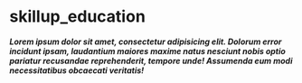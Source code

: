 # skillup_education
***Lorem ipsum dolor sit amet, consectetur adipisicing elit. Dolorum error incidunt ipsam, laudantium maiores maxime natus nesciunt nobis optio pariatur recusandae reprehenderit, tempore unde! Assumenda eum modi necessitatibus obcaecati veritatis!***
